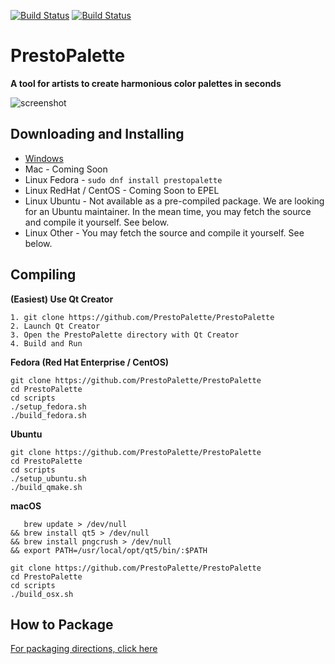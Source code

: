 [![Build Status](https://travis-ci.org/PrestoPalette/PrestoPalette.svg?branch=master)](https://travis-ci.org/PrestoPalette/PrestoPalette) 
[![Build Status](https://ci.appveyor.com/api/projects/status/github/prestopalette/prestopalette?svg=true&passingText=AppVeyor)](https://ci.appveyor.com/project/dagostinelli/prestopalette) 


# PrestoPalette

**A tool for artists to create harmonious color palettes in seconds**

![]("https://raw.githubusercontent.com/PrestoPalette/PrestoPalette-Packaging/master/screenshots/1.png" "screenshot")

Downloading and Installing
--------------------------

- <a href="https://github.com/PrestoPalette/PrestoPalette/releases">Windows</a>
- Mac - Coming Soon
- Linux Fedora - `sudo dnf install prestopalette`
- Linux RedHat / CentOS - Coming Soon to EPEL
- Linux Ubuntu - Not available as a pre-compiled package. We are looking for an Ubuntu maintainer. In the mean time, you may fetch the source and compile it yourself. See below.
- Linux Other - You may fetch the source and compile it yourself. See below.



Compiling
------------------------

**(Easiest) Use Qt Creator**

```
1. git clone https://github.com/PrestoPalette/PrestoPalette
2. Launch Qt Creator
3. Open the PrestoPalette directory with Qt Creator
4. Build and Run 
```

**Fedora (Red Hat Enterprise / CentOS)**

```
git clone https://github.com/PrestoPalette/PrestoPalette
cd PrestoPalette
cd scripts
./setup_fedora.sh
./build_fedora.sh
```

**Ubuntu**

```
git clone https://github.com/PrestoPalette/PrestoPalette
cd PrestoPalette
cd scripts
./setup_ubuntu.sh
./build_qmake.sh
```

**macOS**

```
   brew update > /dev/null
&& brew install qt5 > /dev/null
&& brew install pngcrush > /dev/null
&& export PATH=/usr/local/opt/qt5/bin/:$PATH

git clone https://github.com/PrestoPalette/PrestoPalette
cd PrestoPalette
cd scripts
./build_osx.sh
```

How to Package
--------------

<a href="https://github.com/PrestoPalette/PrestoPalette-Packaging">For packaging directions, click here</a>
